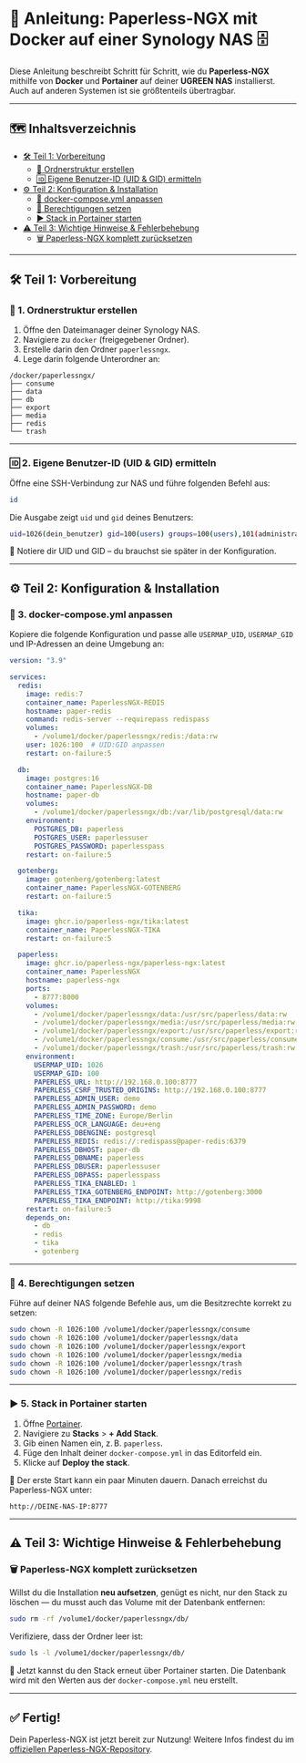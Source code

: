 # 🚀 Anleitung: Paperless-NGX mit Docker auf einer Synology NAS 🗄️

Diese Anleitung beschreibt Schritt für Schritt, wie du **Paperless-NGX** mithilfe von **Docker** und **Portainer** auf deiner **UGREEN NAS** installierst. Auch auf anderen Systemen ist sie größtenteils übertragbar.

---

## 🗺️ Inhaltsverzeichnis

- [🛠️ Teil 1: Vorbereitung](#teil-1-vorbereitung)
  - [📂 Ordnerstruktur erstellen](#1-ordnerstruktur-erstellen)
  - [🆔 Eigene Benutzer-ID (UID & GID) ermitteln](#2-eigene-benutzer-id-uid--gid-ermitteln)
- [⚙️ Teil 2: Konfiguration & Installation](#teil-2-konfiguration--installation)
  - [📝 docker-compose.yml anpassen](#3-docker-composeyml-anpassen)
  - [🔐 Berechtigungen setzen](#4-berechtigungen-setzen)
  - [▶️ Stack in Portainer starten](#5-stack-in-portainer-starten)
- [⚠️ Teil 3: Wichtige Hinweise & Fehlerbehebung](#teil-3-wichtige-hinweise--fehlerbehebung)
  - [🗑️ Paperless-NGX komplett zurücksetzen](#paperless-ngx-komplett-zurücksetzen)

---

## 🛠️ Teil 1: Vorbereitung

### 📂 1. Ordnerstruktur erstellen

1. Öffne den Dateimanager deiner Synology NAS.
2. Navigiere zu `docker` (freigegebener Ordner).
3. Erstelle darin den Ordner `paperlessngx`.
4. Lege darin folgende Unterordner an:

```
/docker/paperlessngx/
├── consume
├── data
├── db
├── export
├── media
├── redis
└── trash
```

---

### 🆔 2. Eigene Benutzer-ID (UID & GID) ermitteln

Öffne eine SSH-Verbindung zur NAS und führe folgenden Befehl aus:

```bash
id
```

Die Ausgabe zeigt `uid` und `gid` deines Benutzers:

```bash
uid=1026(dein_benutzer) gid=100(users) groups=100(users),101(administrators)
```

📌 Notiere dir UID und GID – du brauchst sie später in der Konfiguration.

---

## ⚙️ Teil 2: Konfiguration & Installation

### 📝 3. docker-compose.yml anpassen

Kopiere die folgende Konfiguration und passe alle `USERMAP_UID`, `USERMAP_GID` und IP-Adressen an deine Umgebung an:

```yaml
version: "3.9"

services:
  redis:
    image: redis:7
    container_name: PaperlessNGX-REDIS
    hostname: paper-redis
    command: redis-server --requirepass redispass
    volumes:
      - /volume1/docker/paperlessngx/redis:/data:rw
    user: 1026:100  # UID:GID anpassen
    restart: on-failure:5

  db:
    image: postgres:16
    container_name: PaperlessNGX-DB
    hostname: paper-db
    volumes:
      - /volume1/docker/paperlessngx/db:/var/lib/postgresql/data:rw
    environment:
      POSTGRES_DB: paperless
      POSTGRES_USER: paperlessuser
      POSTGRES_PASSWORD: paperlesspass
    restart: on-failure:5

  gotenberg:
    image: gotenberg/gotenberg:latest
    container_name: PaperlessNGX-GOTENBERG
    restart: on-failure:5

  tika:
    image: ghcr.io/paperless-ngx/tika:latest
    container_name: PaperlessNGX-TIKA
    restart: on-failure:5

  paperless:
    image: ghcr.io/paperless-ngx/paperless-ngx:latest
    container_name: PaperlessNGX
    hostname: paperless-ngx
    ports:
      - 8777:8000
    volumes:
      - /volume1/docker/paperlessngx/data:/usr/src/paperless/data:rw
      - /volume1/docker/paperlessngx/media:/usr/src/paperless/media:rw
      - /volume1/docker/paperlessngx/export:/usr/src/paperless/export:rw
      - /volume1/docker/paperlessngx/consume:/usr/src/paperless/consume:rw
      - /volume1/docker/paperlessngx/trash:/usr/src/paperless/trash:rw
    environment:
      USERMAP_UID: 1026
      USERMAP_GID: 100
      PAPERLESS_URL: http://192.168.0.100:8777
      PAPERLESS_CSRF_TRUSTED_ORIGINS: http://192.168.0.100:8777
      PAPERLESS_ADMIN_USER: demo
      PAPERLESS_ADMIN_PASSWORD: demo
      PAPERLESS_TIME_ZONE: Europe/Berlin
      PAPERLESS_OCR_LANGUAGE: deu+eng
      PAPERLESS_DBENGINE: postgresql
      PAPERLESS_REDIS: redis://:redispass@paper-redis:6379
      PAPERLESS_DBHOST: paper-db
      PAPERLESS_DBNAME: paperless
      PAPERLESS_DBUSER: paperlessuser
      PAPERLESS_DBPASS: paperlesspass
      PAPERLESS_TIKA_ENABLED: 1
      PAPERLESS_TIKA_GOTENBERG_ENDPOINT: http://gotenberg:3000
      PAPERLESS_TIKA_ENDPOINT: http://tika:9998
    restart: on-failure:5
    depends_on:
      - db
      - redis
      - tika
      - gotenberg
```

---

### 🔐 4. Berechtigungen setzen

Führe auf deiner NAS folgende Befehle aus, um die Besitzrechte korrekt zu setzen:

```bash
sudo chown -R 1026:100 /volume1/docker/paperlessngx/consume
sudo chown -R 1026:100 /volume1/docker/paperlessngx/data
sudo chown -R 1026:100 /volume1/docker/paperlessngx/export
sudo chown -R 1026:100 /volume1/docker/paperlessngx/media
sudo chown -R 1026:100 /volume1/docker/paperlessngx/trash
sudo chown -R 1026:100 /volume1/docker/paperlessngx/redis
```

---

### ▶️ 5. Stack in Portainer starten

1. Öffne [Portainer](http://deine-nas-ip:9000).
2. Navigiere zu **Stacks** > **+ Add Stack**.
3. Gib einen Namen ein, z. B. `paperless`.
4. Füge den Inhalt deiner `docker-compose.yml` in das Editorfeld ein.
5. Klicke auf **Deploy the stack**.

🔁 Der erste Start kann ein paar Minuten dauern. Danach erreichst du Paperless-NGX unter:

```
http://DEINE-NAS-IP:8777
```

---

## ⚠️ Teil 3: Wichtige Hinweise & Fehlerbehebung

### 🗑️ Paperless-NGX komplett zurücksetzen

Willst du die Installation **neu aufsetzen**, genügt es nicht, nur den Stack zu löschen — du musst auch das Volume mit der Datenbank entfernen:

```bash
sudo rm -rf /volume1/docker/paperlessngx/db/
```

Verifiziere, dass der Ordner leer ist:

```bash
sudo ls -l /volume1/docker/paperlessngx/db/
```

📌 Jetzt kannst du den Stack erneut über Portainer starten. Die Datenbank wird mit den Werten aus der `docker-compose.yml` neu erstellt.

---

## ✅ Fertig!

Dein Paperless-NGX ist jetzt bereit zur Nutzung! Weitere Infos findest du im [offiziellen Paperless-NGX-Repository](https://github.com/paperless-ngx/paperless-ngx).
